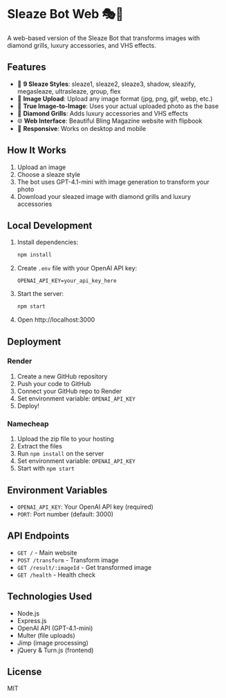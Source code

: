 # Sleaze Bot Web 🎭💎

A web-based version of the Sleaze Bot that transforms images with diamond grills, luxury accessories, and VHS effects.

## Features

- 🎨 **9 Sleaze Styles**: sleaze1, sleaze2, sleaze3, shadow, sleazify, megasleaze, ultrasleaze, group, flex
- 📸 **Image Upload**: Upload any image format (jpg, png, gif, webp, etc.)
- 🔄 **True Image-to-Image**: Uses your actual uploaded photo as the base
- 💎 **Diamond Grills**: Adds luxury accessories and VHS effects
- 🌐 **Web Interface**: Beautiful Bling Magazine website with flipbook
- 📱 **Responsive**: Works on desktop and mobile

## How It Works

1. Upload an image
2. Choose a sleaze style
3. The bot uses GPT-4.1-mini with image generation to transform your photo
4. Download your sleazed image with diamond grills and luxury accessories

## Local Development

1. Install dependencies:
   ```bash
   npm install
   ```

2. Create `.env` file with your OpenAI API key:
   ```
   OPENAI_API_KEY=your_api_key_here
   ```

3. Start the server:
   ```bash
   npm start
   ```

4. Open http://localhost:3000

## Deployment

### Render

1. Create a new GitHub repository
2. Push your code to GitHub
3. Connect your GitHub repo to Render
4. Set environment variable: `OPENAI_API_KEY`
5. Deploy!

### Namecheap

1. Upload the zip file to your hosting
2. Extract the files
3. Run `npm install` on the server
4. Set environment variable: `OPENAI_API_KEY`
5. Start with `npm start`

## Environment Variables

- `OPENAI_API_KEY`: Your OpenAI API key (required)
- `PORT`: Port number (default: 3000)

## API Endpoints

- `GET /` - Main website
- `POST /transform` - Transform image
- `GET /result/:imageId` - Get transformed image
- `GET /health` - Health check

## Technologies Used

- Node.js
- Express.js
- OpenAI API (GPT-4.1-mini)
- Multer (file uploads)
- Jimp (image processing)
- jQuery & Turn.js (frontend)

## License

MIT

